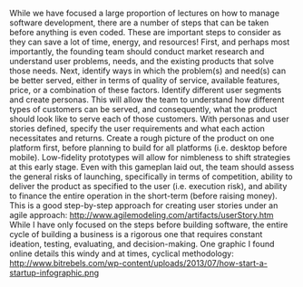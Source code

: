 While we have focused a large proportion of lectures on how to manage software development, there are a number of steps that can be taken before anything is even coded. These are important steps to consider as they can save a lot of time, energy, and resources!
First, and perhaps most importantly, the founding team should conduct market research and understand user problems, needs, and the existing products that solve those needs.
Next, identify ways in which the problem(s) and need(s) can be better served, either in terms of quality of service, available features, price, or a combination of these factors.
Identify different user segments and create personas. This will allow the team to understand how different types of customers can be served, and consequently, what the product should look like to serve each of those customers.
With personas and user stories defined, specify the user requirements and what each action necessitates and returns. 
Create a rough picture of the product on one platform first, before planning to build for all platforms (i.e. desktop before mobile). Low-fidelity prototypes will allow for nimbleness to shift strategies at this early stage.
Even with this gameplan laid out, the team should assess the general risks of launching, specifically in terms of competition, ability to deliver the product as specified to the user (i.e. execution risk), and ability to finance the entire operation in the short-term (before raising money).
This is a good step-by-step approach for creating user stories under an agile approach: http://www.agilemodeling.com/artifacts/userStory.htm
While I have only focused on the steps before building software, the entire cycle of building a business is a rigorous one that requires constant ideation, testing, evaluating, and decision-making. One graphic I found online details this windy and at times, cyclical methodology: 
http://www.bitrebels.com/wp-content/uploads/2013/07/how-start-a-startup-infographic.png
